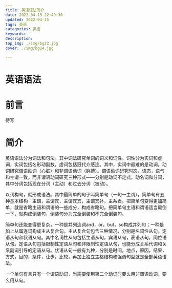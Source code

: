 ```yaml
---
title: 英语语法简介
date: 2022-04-15 22:49:30
updated: 2022-04-15
tags: 英语
categories: 英语
keywords: 
description: 
top_img: ./img/bg22.jpg
cover: ./img/bg14.jpg

---
```

# 英语语法

# 前言

待写

# 简介

英语语法分为词法和句法。其中词法研究单词的词义和词性。词性分为实词和虚词，实词包括名形动副数，虚词包括冠代介感连。其中，实词中最难的是动词。动词研究谓语动词（心脏）和非谓语动词（脉搏）。谓语动词研究时态，语态，语气和主谓一致。而非谓语动词研究三种形式——分别是动词不定式，动名词和分词，其中分词包括现在分词（主动）和过去分词（被动）。

以词构句，就形成语法。其中最简单的句子叫简单句（一句一主谓），简单句有五种基本结构：主谓，主谓宾，主谓宾宾，主谓宾补，主系表。把简单句变得更加简单，就是省略主语和谓语的一些成分，构成省略句。把简单句主语和谓语适当颠倒一下，就构成倒装句，倒装句分为完全倒装和不完全倒装句。

简单句还能变得更复杂，一种是并列连词and，or，but，so构成并列句；一种是加上从属连词构成主从复合句。主从复合句包含三种情况，分别是名词性从句，定语从句和状语从句。其中名词性从句包括主语从句，宾语从句，表语从句，同位语从句。定语从句包括限制性定语从句和非限制性定语从句，也能分成关系代词和关系副词引导的定语从句。状语从句一般有九种，分别是时间，地点，原因，结果，方式，目的，条件，让步，比较，再加上独立主格结构和强调句型就是全部英语语法。

一个单句有且只有一个谓语动词，当需要使用第二个动词时要么用非谓语动词，要么用从句。




